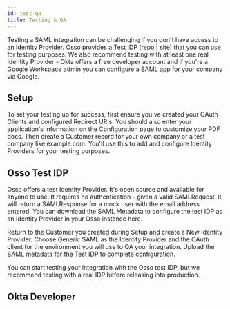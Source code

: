 ```yaml
---
id: test-qa
title: Testing & QA
---
```


Testing a SAML integration can be challenging if you don't have access to an Identity Provider. Osso provides a Test IDP (repo | site) that you can use for testing purposes. We also recommend testing with at least one real Identity Provider - Okta offers a free developer account and if you're a Google Workspace admin you can configure a SAML app for your company via Google.

## Setup

To set your testing up for success, first ensure you've created your OAuth Clients and configured Redirect URIs. You should also enter your application's information on the Configuration page to customize your PDF docs. Then create a Customer record for your own company or a test company like example.com. You'll use this to add and configure Identity Providers for your testing purposes.

## Osso Test IDP

Osso offers a test Identity Provider. It's open source and available for anyone to use. It requires no authentication - given a valid SAMLRequest, it will return a SAMLResponse for a mock user with the email address entered. You can download the SAML Metadata to configure the test IDP as an  Identity Provider in your Osso instance here.

Return to the Customer you created during Setup and create a New Identity Provider. Choose Generic SAML as the Identity Provider and the OAuth client for the environment you will use to QA your integration. Upload the SAML metadata for the Test IDP to complete configuration.

You can start testing your integration with the Osso test IDP, but we recommend testing with a real IDP before releasing into production.

## Okta Developer